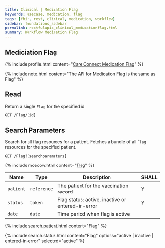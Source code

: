 ```yaml
---
title: Clinical | Medication Flag
keywords: usecase, medication, flag
tags: [fhir, rest, clinical, medication, workflow]
sidebar: foundations_sidebar
permalink: restfulapis_clinical_medicationflag.html
summary: Workflow Medication Flag
---
```


## Mediciation Flag ##

{% include profile.html content="[Care Connect Medication Flag](http://www.interopen.org/candidate-profiles/care-connect/CareConnect-Medication-Flag-1.html)" %}

{% include note.html content="The API for Medication Flag is the same as Flag" %}

## Read ##

Return a single `Flag` for the specified id

```http
GET /Flag/[id]
```


## Search Parameters ##

Search for all flag resources for a patient. Fetches a bundle of all `Flag` resources for the specified patient.

```http
GET /Flag?[searchparameters]
```

{% include moscow.html content="[Flag](https://www.hl7.org/fhir/DSTU2/flag.html#search)" %}


| Name | Type | Description | SHALL |
|------|------|-------------|-------|
| `patient` | `reference` | The patient for the vaccination record | Y |
| `status` | `token` | Flag status: active, inactive or entered-in-error | Y |
| `date` | `date` | Time period when flag is active |  |

{% include search.patient.html content="Flag" %}

{% include search.status.html content="Flag" options="active | inactive | entered-in-error" selected="active" %}
